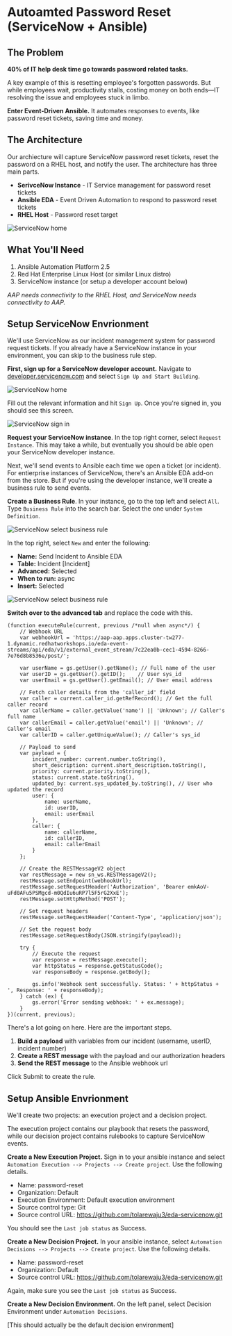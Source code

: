 # Autoamted Password Reset (ServiceNow + Ansible)

## The Problem

**40% of IT help desk time go towards password related tasks.** 

A key example of this is resetting employee's forgotten passwords. But while employees wait, productivity stalls, costing money on both ends—IT resolving the issue and employees stuck in limbo. 

**Enter Event-Driven Ansible.** It automates responses to events, like password reset tickets, saving time and money.

## The Architecture

Our archiecture will capture ServiceNow password reset tickets, reset the password on a RHEL host, and notify the user. The architecture has three main parts.

* **SerivceNow Instance** - IT Service management for password reset tickets
* **Ansible EDA** - Event Driven Automation to respond to password reset tickets
* **RHEL Host** - Password reset target

![ServiceNow home](img/arch_diagram.png)

## What You'll Need

1. Ansible Automation Platform 2.5
1. Red Hat Enterprise Linux Host (or similar Linux distro)
1. ServiceNow instance (or setup a developer account below)

*AAP needs connectivity to the RHEL Host, and ServiceNow needs connectivity to AAP.*

## Setup ServiceNow Envrionment

We'll use ServiceNow as our incident management system for password request tickets. If you already have a ServiceNow instance in your environment, you can skip to the business rule step.

**First, sign up for a ServiceNow developer account.** Navigate to [developer.servicenow.com](https://developer.servicenow.com) and select `Sign Up and Start Building`.

![ServiceNow home](img/servicenow_home.png)

Fill out the relevant information and hit `Sign Up`. Once you're signed in, you should see this screen.

![ServiceNow sign in](img/servicenow_signin.png)

**Request your ServiceNow instance**. In the top right corner, select `Request Instance`. This may take a while, but eventually you should be able open your ServiceNow developer instance.

Next, we'll send events to Ansible each time we open a ticket (or incident). For entierprise instances of ServiceNow, there's an Ansible EDA add-on from the store. But if you're using the developer instance, we'll create a business rule to send events.

**Create a Business Rule**. In your instance, go to the top left and select `All`. Type `Business Rule` into the search bar. Select the one under `System Definition`.

![ServiceNow select business rule](img/select_business_rule.png)

In the top right, select `New` and enter the following:

* **Name:** Send Incident to Ansible EDA
* **Table:** Incident [Incident]
* **Advanced:** Selected
* **When to run:** async
* **Insert:** Selected

![ServiceNow select business rule](img/business_rule.png)

**Switch over to the advanced tab** and replace the code with this.

```
(function executeRule(current, previous /*null when async*/) {
    // Webhook URL
    var webhookUrl = 'https://aap-aap.apps.cluster-tw277-1.dynamic.redhatworkshops.io/eda-event-streams/api/eda/v1/external_event_stream/7c22ea0b-cec1-4594-8266-7e76d8b8536e/post/';

    var userName = gs.getUser().getName(); // Full name of the user
    var userID = gs.getUser().getID();    // User sys_id
    var userEmail = gs.getUser().getEmail(); // User email address

    // Fetch caller details from the 'caller_id' field
    var caller = current.caller_id.getRefRecord(); // Get the full caller record
    var callerName = caller.getValue('name') || 'Unknown'; // Caller's full name
    var callerEmail = caller.getValue('email') || 'Unknown'; // Caller's email
    var callerID = caller.getUniqueValue(); // Caller's sys_id

    // Payload to send
    var payload = {
        incident_number: current.number.toString(),
        short_description: current.short_description.toString(),
        priority: current.priority.toString(),
        status: current.state.toString(),
        updated_by: current.sys_updated_by.toString(), // User who updated the record
        user: {
            name: userName,
            id: userID,
            email: userEmail
        },
        caller: {
            name: callerName,
            id: callerID,
            email: callerEmail
        }
    };

    // Create the RESTMessageV2 object
    var restMessage = new sn_ws.RESTMessageV2();
    restMessage.setEndpoint(webhookUrl);
	restMessage.setRequestHeader('Authorization', 'Bearer emkAoV-uFd0AFu5PSMgcd-m0QdIu6uRP7l5F5rG2XxE');
    restMessage.setHttpMethod('POST');

    // Set request headers
    restMessage.setRequestHeader('Content-Type', 'application/json');

    // Set the request body
    restMessage.setRequestBody(JSON.stringify(payload));

    try {
        // Execute the request
        var response = restMessage.execute();
        var httpStatus = response.getStatusCode();
        var responseBody = response.getBody();

        gs.info('Webhook sent successfully. Status: ' + httpStatus + ', Response: ' + responseBody);
    } catch (ex) {
        gs.error('Error sending webhook: ' + ex.message);
    }
})(current, previous);
```

There's a lot going on here. Here are the important steps.

1. **Build a payload** with variables from our incident (username, userID, incident number)
1. **Create a REST message** with the payload and our authorization headers
1. **Send the REST message** to the Ansible webhook url

Click Submit to create the rule.

## Setup Ansible Envrionment

We'll create two projects: an execution project and a decision project. 

The execution project contains our playbook that resets the password, while our decision project contains rulebooks to capture ServiceNow events.

**Create a New Execution Project.** Sign in to your ansible instance and select `Automation Execution --> Projects --> Create project`. Use the following details.

* Name: password-reset
* Organization: Default
* Execution Environment: Default execution environment
* Source control type: Git
* Source control URL: https://github.com/tolarewaju3/eda-servicenow.git

You should see the `Last job status` as Success.

**Create a New Decision Project.** In your ansible instance, select `Automation Decisions --> Projects --> Create project`. Use the following details.

* Name: password-reset
* Organization: Default
* Source control URL: https://github.com/tolarewaju3/eda-servicenow.git

Again, make sure you see the `Last job status` as Success.

**Create a New Decision Environment.** On the left panel, select Decision Environment under `Automation Decisions`.

[This should actually be the default decision environment]

